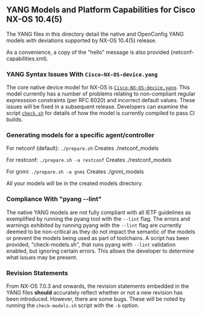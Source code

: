 ## YANG Models and Platform Capabilities for Cisco NX-OS 10.4(5)

The YANG files in this directory detail the native and OpenConfig YANG models with deviations supported by NX-OS 10.4(5) release.

As a convenience, a copy of the "hello" message is also provided (netconf-capabilities.xml).

### YANG Syntax Issues With ```Cisco-NX-OS-device.yang```

The core native device model for NX-OS is [```Cisco-NX-OS-device.yang```](Cisco-NX-OS-device.yang). This model currently has a number of problems relating to non-compliant regular expresssion constraints (per RFC 6020) and incorrect default values. These issues will be fixed in a subsequent release.  Developers can examine the script [```check.sh```](../check.sh) for details of how the model is currently compiled to pass CI builds.

### Generating models for a specific agent/controller

For netconf (default): `./prepare.sh` 
     Creates ./netconf_models

For restconf: `./prepare.sh -a restconf` 
     Creates ./restconf_models
     
For gnmi: `./prepare.sh -a gnmi` 
     Creates ./gnmi_models

All your models will be in the created models directory.

### Compliance With "pyang --lint"

The native YANG models are not fully compliant with all IETF guidelines as exemplified by running the pyang tool with the ```--lint``` flag. The errors and warnings exhibited by running pyang with the ```--lint``` flag are currently deemed to be non-critical as they do not impact the semantic of the models or prevent the models being used as part of toolchains. A script has been provided, "check-models.sh", that runs pyang with ```--lint``` validation enabled, but ignoring certain errors. This allows the developer to determine what issues may be present.


### Revision Statements

From NX-OS 7.0.3 and onwards, the revision statements embedded in the YANG files **should** accurately reflect whether or not a new revision has been introduced. However, there are some bugs. These will be noted by running the ```check-models.sh``` script with the ```-b``` option.
